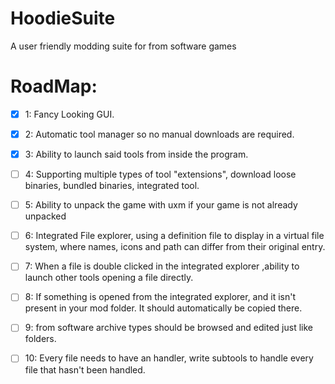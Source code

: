 # HoodieSuite
 A user friendly modding suite for from software games

# RoadMap:
- [x] 1: Fancy Looking GUI.

- [x] 2: Automatic tool manager so no manual downloads are required.

- [x] 3: Ability to launch said tools from inside the program.

- [ ] 4: Supporting multiple types of tool "extensions", download loose binaries, bundled binaries, integrated tool.

- [ ] 5: Ability to unpack the game with uxm if your game is not already unpacked

- [ ] 6: Integrated File explorer, using a definition file to display in a virtual file system, where names, icons and path can differ from their original entry.

- [ ] 7:  When a file is double clicked in the integrated explorer ,ability to launch other tools opening a file directly.

- [ ] 8: If something is opened from the integrated explorer, and it isn't present in your mod folder. It should automatically be copied there.

- [ ] 9: from software archive types should be browsed and edited just like folders.

- [ ] 10: Every file needs to have an handler, write subtools to handle every file that hasn't been handled.

